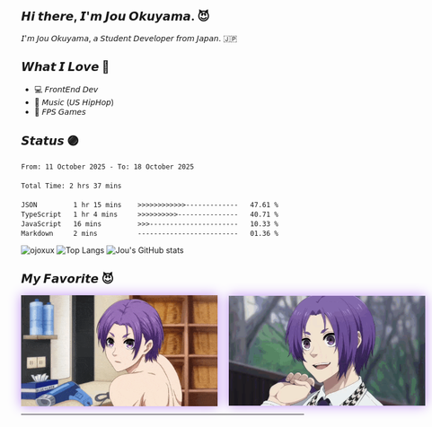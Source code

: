 ## 𝙃𝙞 𝙩𝙝𝙚𝙧𝙚, 𝙄'𝙢 𝙅𝙤𝙪 𝙊𝙠𝙪𝙮𝙖𝙢𝙖. 😈

𝘐'𝘮 𝘑𝘰𝘶 𝘖𝘬𝘶𝘺𝘢𝘮𝘢, 𝘢 𝘚𝘵𝘶𝘥𝘦𝘯𝘵 𝘋𝘦𝘷𝘦𝘭𝘰𝘱𝘦𝘳 𝘧𝘳𝘰𝘮 𝘑𝘢𝘱𝘢𝘯. 🇯🇵

## 𝙒𝙝𝙖𝙩 𝙄 𝙇𝙤𝙫𝙚 💜

- 💻 𝘍𝘳𝘰𝘯𝘵𝘌𝘯𝘥 𝘋𝘦𝘷
- 🎵 𝘔𝘶𝘴𝘪𝘤 (𝘜𝘚 𝘏𝘪𝘱𝘏𝘰𝘱)
- 👾 𝘍𝘗𝘚 𝘎𝘢𝘮𝘦𝘴

## 𝙎𝙩𝙖𝙩𝙪𝙨 🟣

<!--START_SECTION:waka-->

```txt
From: 11 October 2025 - To: 18 October 2025

Total Time: 2 hrs 37 mins

JSON         1 hr 15 mins    >>>>>>>>>>>>-------------   47.61 %
TypeScript   1 hr 4 mins     >>>>>>>>>>---------------   40.71 %
JavaScript   16 mins         >>>----------------------   10.33 %
Markdown     2 mins          -------------------------   01.36 %
```

<!--END_SECTION:waka-->

<!--

### 🌱 my skills

#### 💻 FrontEnd

<img alt="my skills front" src="https://skillicons.dev/icons?theme=light&perline=9&i=html,css,js,ts,react,tailwind,vite" />

#### 💻 BackEnd

<img alt="my skills front" src="https://skillicons.dev/icons?theme=light&perline=8&i=go,php,nodejs,laravel,firebase,heroku,flask" />

#### 💻 Other, Tools

<img alt="my skills other" src="https://skillicons.dev/icons?theme=light&perline=8&i=c,cpp,cs,java,py,dart,flutter,unity,swift,opencv,tensorflow,figma,git,github" />

#### ✏️ Studying

<img alt="my skills other" src="https://skillicons.dev/icons?theme=light&perline=8&i=rails,ruby,rust,tauri,next" />

## 📈 Status

<p align="center">
  <img alt="Top Langs" height="150px" src="https://github-readme-stats.vercel.app/api/top-langs/?username=ojoxux&layout=compact&show_icons=true" />
  <img alt="github stats" height="150px" src="https://github-readme-stats.vercel.app/api?username=ojoxux" />
</p>
-->

<div align="left">
  <img height="150px" src="https://github-readme-streak-stats.herokuapp.com/?user=ojoxux&theme=midnight-purple&background=000000&ring=bf91f3&fire=bf91f3&currStreakLabel=bf91f3&border=bf91f3" alt="ojoxux" />
  <img height="150px" src="https://github-readme-stats.vercel.app/api/top-langs/?username=ojoxux&layout=compact&show_icons=true&title_color=9745f5&text_color=FFFFFF&bg_color=000000&border_color=bf91f3" alt="Top Langs" />
  <img height="150px" src="https://github-readme-stats-clone-cs68.vercel.app/api?username=ojoxux&count_private=true&show_icons=true&title_color=9745f5&text_color=FFFFFF&bg_color=000000&border_color=bf91f3&icon_color=bf91f3" alt="Jou's GitHub stats" />
</div>

## 𝙈𝙮 𝙁𝙖𝙫𝙤𝙧𝙞𝙩𝙚 😈

<div style="display: flex; align-items: center; gap: 20px;">
  <img src="assets/img/Reo-Mikage.gif" width="350" style="box-shadow: 0 0 20px #bf91f3;" />
  <img src="assets/img/Reo-Mikage-2.gif" width="350" style="box-shadow: 0 0 20px #bf91f3;" />
</div>

---
